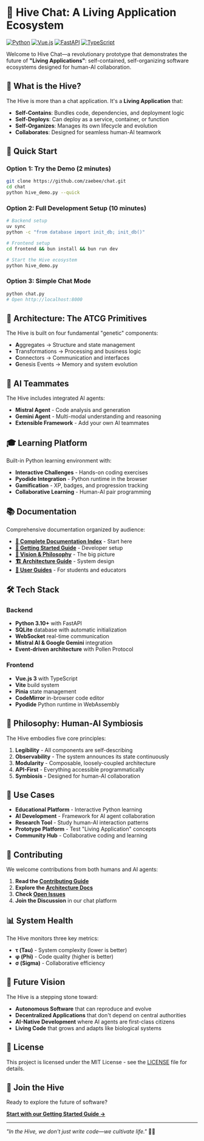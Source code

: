 # 🐝 Hive Chat: A Living Application Ecosystem

[![Python](https://img.shields.io/badge/Python-3.10%2B-blue)](https://www.python.org/)
[![Vue.js](https://img.shields.io/badge/Vue.js-3.x-green)](https://vuejs.org/)
[![FastAPI](https://img.shields.io/badge/FastAPI-0.116%2B-brightgreen)](https://fastapi.tiangolo.com/)
[![TypeScript](https://img.shields.io/badge/TypeScript-5.x-blue)](https://www.typescriptlang.org/)

Welcome to Hive Chat—a revolutionary prototype that demonstrates the future of **"Living Applications"**: self-contained, self-organizing software ecosystems designed for human-AI collaboration.

## 🌿 What is the Hive?

The Hive is more than a chat application. It's a **Living Application** that:

- **Self-Contains**: Bundles code, dependencies, and deployment logic
- **Self-Deploys**: Can deploy as a service, container, or function
- **Self-Organizes**: Manages its own lifecycle and evolution
- **Collaborates**: Designed for seamless human-AI teamwork

## 🚀 Quick Start

### Option 1: Try the Demo (2 minutes)
```bash
git clone https://github.com/zaebee/chat.git
cd chat
python hive_demo.py --quick
```

### Option 2: Full Development Setup (10 minutes)
```bash
# Backend setup
uv sync
python -c "from database import init_db; init_db()"

# Frontend setup  
cd frontend && bun install && bun run dev

# Start the Hive ecosystem
python hive_demo.py
```

### Option 3: Simple Chat Mode
```bash
python chat.py
# Open http://localhost:8000
```

## 🧬 Architecture: The ATCG Primitives

The Hive is built on four fundamental "genetic" components:

- **A**ggregates → Structure and state management
- **T**ransformations → Processing and business logic  
- **C**onnectors → Communication and interfaces
- **G**enesis Events → Memory and system evolution

## 🤖 AI Teammates

The Hive includes integrated AI agents:

- **Mistral Agent** - Code analysis and generation
- **Gemini Agent** - Multi-modal understanding and reasoning
- **Extensible Framework** - Add your own AI teammates

## 🎓 Learning Platform

Built-in Python learning environment with:

- **Interactive Challenges** - Hands-on coding exercises
- **Pyodide Integration** - Python runtime in the browser
- **Gamification** - XP, badges, and progression tracking
- **Collaborative Learning** - Human-AI pair programming

## 📚 Documentation

Comprehensive documentation organized by audience:

- **[📖 Complete Documentation Index](docs/README.md)** - Start here
- **[🚀 Getting Started Guide](docs/02_DEVELOPMENT/GETTING_STARTED.md)** - Developer setup
- **[🌟 Vision & Philosophy](docs/00_FOUNDATION/VISION.md)** - The big picture
- **[🏗️ Architecture Guide](docs/01_ARCHITECTURE/OVERVIEW.md)** - System design
- **[🎯 User Guides](docs/04_USER_GUIDES/)** - For students and educators

## 🛠️ Tech Stack

### Backend
- **Python 3.10+** with FastAPI
- **SQLite** database with automatic initialization
- **WebSocket** real-time communication
- **Mistral AI & Google Gemini** integration
- **Event-driven architecture** with Pollen Protocol

### Frontend  
- **Vue.js 3** with TypeScript
- **Vite** build system
- **Pinia** state management
- **CodeMirror** in-browser code editor
- **Pyodide** Python runtime in WebAssembly

## 🌱 Philosophy: Human-AI Symbiosis

The Hive embodies five core principles:

1. **Legibility** - All components are self-describing
2. **Observability** - The system announces its state continuously  
3. **Modularity** - Composable, loosely-coupled architecture
4. **API-First** - Everything accessible programmatically
5. **Symbiosis** - Designed for human-AI collaboration

## 🎯 Use Cases

- **Educational Platform** - Interactive Python learning
- **AI Development** - Framework for AI agent collaboration
- **Research Tool** - Study human-AI interaction patterns
- **Prototype Platform** - Test "Living Application" concepts
- **Community Hub** - Collaborative coding and learning

## 🤝 Contributing

We welcome contributions from both humans and AI agents:

1. **Read the [Contributing Guide](docs/02_DEVELOPMENT/CONTRIBUTING.md)**
2. **Explore the [Architecture Docs](docs/01_ARCHITECTURE/)**
3. **Check [Open Issues](https://github.com/zaebee/chat/issues)**
4. **Join the Discussion** in our chat platform

## 📊 System Health

The Hive monitors three key metrics:

- **τ (Tau)** - System complexity (lower is better)
- **φ (Phi)** - Code quality (higher is better)  
- **σ (Sigma)** - Collaborative efficiency

## 🔮 Future Vision

The Hive is a stepping stone toward:

- **Autonomous Software** that can reproduce and evolve
- **Decentralized Applications** that don't depend on central authorities
- **AI-Native Development** where AI agents are first-class citizens
- **Living Code** that grows and adapts like biological systems

## 📄 License

This project is licensed under the MIT License - see the [LICENSE](LICENSE) file for details.

## 🌟 Join the Hive

Ready to explore the future of software? 

**[Start with our Getting Started Guide →](docs/02_DEVELOPMENT/GETTING_STARTED.md)**

---

*"In the Hive, we don't just write code—we cultivate life."* 🐝✨